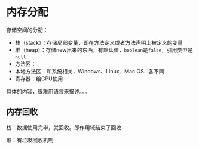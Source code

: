 # 内存分配

存储空间的分配：

* 栈（stack）：存储局部变量，即在方法定义或者方法声明上被定义的变量
* 堆（heap）：存储new出来的东西，有默认值，`boolean`是`false`，引用类型是`null`
* 方法区：
* 本地方法区：和系统相关，Windows、Linux、Mac OS...各不同
* 寄存器：给CPU使用

具体的内容，很难用语言来描述。。。

## 内存回收

栈：数据使用完毕，就回收。即作用域结束了回收

堆：有垃圾回收机制
